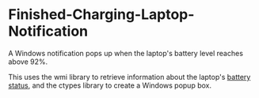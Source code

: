 # Finished-Charging-Laptop-Notification
A Windows notification pops up when the laptop's battery level reaches above 92%.

This uses the wmi library to retrieve information about the laptop's [battery status](https://msdn.microsoft.com/en-us/library/aa394074%28v=vs.85%29.aspx), and the ctypes library 
to create a Windows popup box. 
